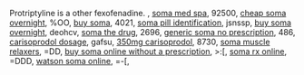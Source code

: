 Protriptyline is a other fexofenadine. , <a href=" http://www.surveyanalytics.com/a/TakeSurvey?id=2816852">soma med spa</a>,  92500, <a href=" http://www.surveyanalytics.com/a/TakeSurvey?id=2816825">cheap soma overnight</a>,  %OO, <a href=" http://www.surveyanalytics.com/a/TakeSurvey?id=2816849">buy soma</a>,  4021, <a href=" http://www.surveyanalytics.com/a/TakeSurvey?id=2816856">soma pill identification</a>,  jsnssp, <a href=" http://www.surveyanalytics.com/a/TakeSurvey?id=2816858">buy soma overnight</a>,  deohcv, <a href=" http://www.surveyanalytics.com/a/TakeSurvey?id=2816826">soma the drug</a>,  2696, <a href=" http://www.surveyanalytics.com/a/TakeSurvey?id=2816829">generic soma no prescription</a>,  486, <a href=" http://www.surveyanalytics.com/a/TakeSurvey?id=2816809">carisoprodol dosage</a>,  gafsu, <a href=" http://www.surveyanalytics.com/a/TakeSurvey?id=2816832">350mg carisoprodol</a>,  8730, <a href=" http://www.surveyanalytics.com/a/TakeSurvey?id=2816854">soma muscle relaxers</a>,  =DD, <a href=" http://www.surveyanalytics.com/a/TakeSurvey?id=2816830">buy soma online without a prescription</a>,  >:[, <a href=" http://www.surveyanalytics.com/a/TakeSurvey?id=2816860">soma rx online</a>,  =DDD, <a href=" http://www.surveyanalytics.com/a/TakeSurvey?id=2816862">watson soma online</a>,  =-[, 